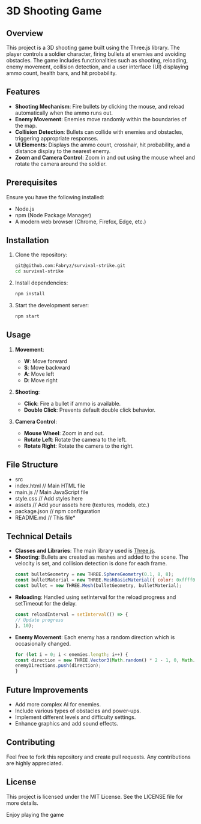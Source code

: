 # 3D Shooting Game

## Overview
This project is a 3D shooting game built using the Three.js library. The player controls a soldier character, firing bullets at enemies and avoiding obstacles. The game includes functionalities such as shooting, reloading, enemy movement, collision detection, and a user interface (UI) displaying ammo count, health bars, and hit probability.

## Features
- **Shooting Mechanism**: Fire bullets by clicking the mouse, and reload automatically when the ammo runs out.
- **Enemy Movement**: Enemies move randomly within the boundaries of the map.
- **Collision Detection**: Bullets can collide with enemies and obstacles, triggering appropriate responses.
- **UI Elements**: Displays the ammo count, crosshair, hit probability, and a distance display to the nearest enemy.
- **Zoom and Camera Control**: Zoom in and out using the mouse wheel and rotate the camera around the soldier.

## Prerequisites
Ensure you have the following installed:
- Node.js
- npm (Node Package Manager)
- A modern web browser (Chrome, Firefox, Edge, etc.)

## Installation
1. Clone the repository:
    ```sh
    git@github.com:Fabryz/survival-strike.git
    cd survival-strike
    ```

2. Install dependencies:
    ```sh
    npm install
    ```

3. Start the development server:
    ```sh
    npm start
    ```

## Usage
1. **Movement**: 
    - **W**: Move forward
    - **S**: Move backward
    - **A**: Move left
    - **D**: Move right

2. **Shooting**:
    - **Click**: Fire a bullet if ammo is available.
    - **Double Click**: Prevents default double click behavior.

3. **Camera Control**:
    - **Mouse Wheel**: Zoom in and out.
    - **Rotate Left**: Rotate the camera to the left.
    - **Rotate Right**: Rotate the camera to the right.

## File Structure
* src
* index.html // Main HTML file
* main.js // Main JavaScript file
* style.css // Add styles here
* assets // Add your assets here (textures, models, etc.)
* package.json // npm configuration
* README.md // This file*

## Technical Details
- **Classes and Libraries**: The main library used is [Three.js](https://threejs.org/).
- **Shooting**: Bullets are created as meshes and added to the scene. The velocity is set, and collision detection is done for each frame.
    ```js
  const bulletGeometry = new THREE.SphereGeometry(0.1, 8, 8);
  const bulletMaterial = new THREE.MeshBasicMaterial({ color: 0xffff00 });
  const bullet = new THREE.Mesh(bulletGeometry, bulletMaterial);
    ```
* **Reloading**: Handled using setInterval for the reload progress and setTimeout for the delay.

    ```js
    const reloadInterval = setInterval(() => {
    // Update progress
    }, 10);
    ```

* **Enemy Movement**: Each enemy has a random direction which is occasionally changed.

    ```js
    for (let i = 0; i < enemies.length; i++) {
    const direction = new THREE.Vector3(Math.random() * 2 - 1, 0, Math.random() * 2 - 1).normalize();
    enemyDirections.push(direction);
    }
    ```

## Future Improvements
* Add more complex AI for enemies.
* Include various types of obstacles and power-ups.
* Implement different levels and difficulty settings.
* Enhance graphics and add sound effects.

## Contributing
Feel free to fork this repository and create pull requests. Any contributions are highly appreciated.

## License
This project is licensed under the MIT License. See the LICENSE file for more details.

Enjoy playing the game
